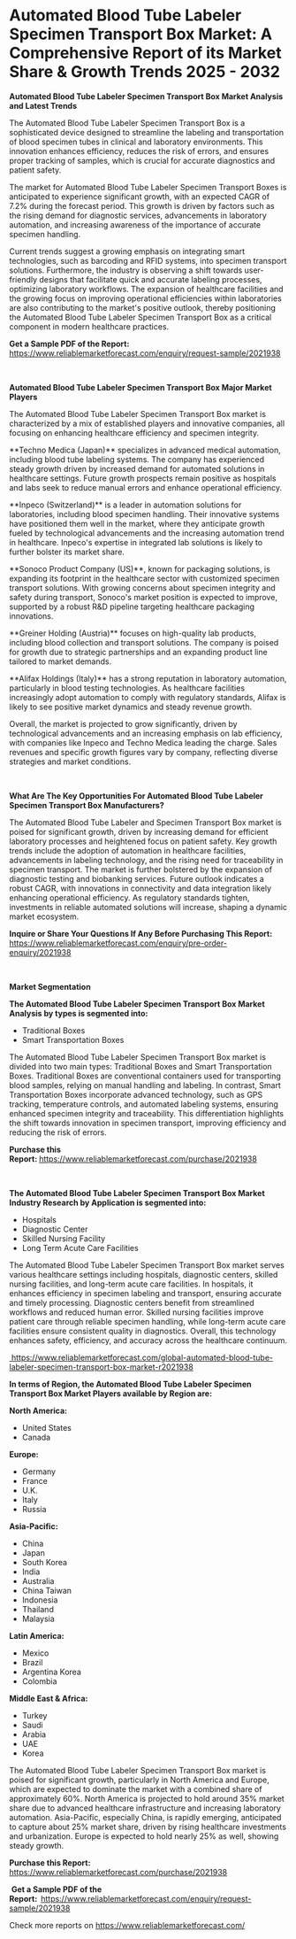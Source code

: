 <p><h1>Automated Blood Tube Labeler Specimen Transport Box Market: A Comprehensive Report of its Market Share & Growth Trends 2025 - 2032</h1></p><p><strong>Automated Blood Tube Labeler Specimen Transport Box Market Analysis and Latest Trends</strong></p>
<p><p>The Automated Blood Tube Labeler Specimen Transport Box is a sophisticated device designed to streamline the labeling and transportation of blood specimen tubes in clinical and laboratory environments. This innovation enhances efficiency, reduces the risk of errors, and ensures proper tracking of samples, which is crucial for accurate diagnostics and patient safety. </p><p>The market for Automated Blood Tube Labeler Specimen Transport Boxes is anticipated to experience significant growth, with an expected CAGR of 7.2% during the forecast period. This growth is driven by factors such as the rising demand for diagnostic services, advancements in laboratory automation, and increasing awareness of the importance of accurate specimen handling. </p><p>Current trends suggest a growing emphasis on integrating smart technologies, such as barcoding and RFID systems, into specimen transport solutions. Furthermore, the industry is observing a shift towards user-friendly designs that facilitate quick and accurate labeling processes, optimizing laboratory workflows. The expansion of healthcare facilities and the growing focus on improving operational efficiencies within laboratories are also contributing to the market's positive outlook, thereby positioning the Automated Blood Tube Labeler Specimen Transport Box as a critical component in modern healthcare practices.</p></p>
<p><strong>Get a Sample PDF of the Report:&nbsp;</strong> <a href="https://www.reliablemarketforecast.com/enquiry/request-sample/2021938?utm_campaign=2732&utm_medium=2&utm_source=Github&utm_content=ia&utm_term=29032025&utm_id=automated-blood-tube-labeler-specimen-transport-box">https://www.reliablemarketforecast.com/enquiry/request-sample/2021938</a></p>
<p>&nbsp;</p>
<p><strong>Automated Blood Tube Labeler Specimen Transport Box Major Market Players</strong></p>
<p><p>The Automated Blood Tube Labeler Specimen Transport Box market is characterized by a mix of established players and innovative companies, all focusing on enhancing healthcare efficiency and specimen integrity. </p><p>**Techno Medica (Japan)** specializes in advanced medical automation, including blood tube labeling systems. The company has experienced steady growth driven by increased demand for automated solutions in healthcare settings. Future growth prospects remain positive as hospitals and labs seek to reduce manual errors and enhance operational efficiency.</p><p>**Inpeco (Switzerland)** is a leader in automation solutions for laboratories, including blood specimen handling. Their innovative systems have positioned them well in the market, where they anticipate growth fueled by technological advancements and the increasing automation trend in healthcare. Inpeco's expertise in integrated lab solutions is likely to further bolster its market share.</p><p>**Sonoco Product Company (US)**, known for packaging solutions, is expanding its footprint in the healthcare sector with customized specimen transport solutions. With growing concerns about specimen integrity and safety during transport, Sonoco's market position is expected to improve, supported by a robust R&D pipeline targeting healthcare packaging innovations.</p><p>**Greiner Holding (Austria)** focuses on high-quality lab products, including blood collection and transport solutions. The company is poised for growth due to strategic partnerships and an expanding product line tailored to market demands.</p><p>**Alifax Holdings (Italy)** has a strong reputation in laboratory automation, particularly in blood testing technologies. As healthcare facilities increasingly adopt automation to comply with regulatory standards, Alifax is likely to see positive market dynamics and steady revenue growth.</p><p>Overall, the market is projected to grow significantly, driven by technological advancements and an increasing emphasis on lab efficiency, with companies like Inpeco and Techno Medica leading the charge. Sales revenues and specific growth figures vary by company, reflecting diverse strategies and market conditions.</p></p>
<p>&nbsp;</p>
<p><strong>What Are The Key Opportunities For Automated Blood Tube Labeler Specimen Transport Box Manufacturers?</strong></p>
<p><p>The Automated Blood Tube Labeler and Specimen Transport Box market is poised for significant growth, driven by increasing demand for efficient laboratory processes and heightened focus on patient safety. Key growth trends include the adoption of automation in healthcare facilities, advancements in labeling technology, and the rising need for traceability in specimen transport. The market is further bolstered by the expansion of diagnostic testing and biobanking services. Future outlook indicates a robust CAGR, with innovations in connectivity and data integration likely enhancing operational efficiency. As regulatory standards tighten, investments in reliable automated solutions will increase, shaping a dynamic market ecosystem.</p></p>
<p><strong>Inquire or Share Your Questions If Any Before Purchasing This Report:</strong> <a href="https://www.reliablemarketforecast.com/enquiry/pre-order-enquiry/2021938?utm_campaign=2732&utm_medium=2&utm_source=Github&utm_content=ia&utm_term=29032025&utm_id=automated-blood-tube-labeler-specimen-transport-box">https://www.reliablemarketforecast.com/enquiry/pre-order-enquiry/2021938</a></p>
<p>&nbsp;</p>
<p><strong>Market Segmentation</strong></p>
<p><strong>The Automated Blood Tube Labeler Specimen Transport Box Market Analysis by types is segmented into:</strong></p>
<p><ul><li>Traditional Boxes</li><li>Smart Transportation Boxes</li></ul></p>
<p><p>The Automated Blood Tube Labeler Specimen Transport Box market is divided into two main types: Traditional Boxes and Smart Transportation Boxes. Traditional Boxes are conventional containers used for transporting blood samples, relying on manual handling and labeling. In contrast, Smart Transportation Boxes incorporate advanced technology, such as GPS tracking, temperature controls, and automated labeling systems, ensuring enhanced specimen integrity and traceability. This differentiation highlights the shift towards innovation in specimen transport, improving efficiency and reducing the risk of errors.</p></p>
<p><strong>Purchase this Report:&nbsp;</strong><a href="https://www.reliablemarketforecast.com/purchase/2021938?utm_campaign=2732&utm_medium=2&utm_source=Github&utm_content=ia&utm_term=29032025&utm_id=automated-blood-tube-labeler-specimen-transport-box">https://www.reliablemarketforecast.com/purchase/2021938</a></p>
<p>&nbsp;</p>
<p><strong>The Automated Blood Tube Labeler Specimen Transport Box Market Industry Research by Application is segmented into:</strong></p>
<p><ul><li>Hospitals</li><li>Diagnostic Center</li><li>Skilled Nursing Facility</li><li>Long Term Acute Care Facilities</li></ul></p>
<p><p>The Automated Blood Tube Labeler Specimen Transport Box market serves various healthcare settings including hospitals, diagnostic centers, skilled nursing facilities, and long-term acute care facilities. In hospitals, it enhances efficiency in specimen labeling and transport, ensuring accurate and timely processing. Diagnostic centers benefit from streamlined workflows and reduced human error. Skilled nursing facilities improve patient care through reliable specimen handling, while long-term acute care facilities ensure consistent quality in diagnostics. Overall, this technology enhances safety, efficiency, and accuracy across the healthcare continuum.</p></p>
<p><a href="https://www.reliablemarketforecast.com/global-automated-blood-tube-labeler-specimen-transport-box-market-r2021938?utm_campaign=2732&utm_medium=2&utm_source=Github&utm_content=ia&utm_term=29032025&utm_id=automated-blood-tube-labeler-specimen-transport-box">&nbsp;https://www.reliablemarketforecast.com/global-automated-blood-tube-labeler-specimen-transport-box-market-r2021938</a></p>
<p><strong>In terms of Region, the Automated Blood Tube Labeler Specimen Transport Box Market Players available by Region are:</strong></p>
<p>
    <p> <strong> North America: </strong>
        <ul>
            <li>United States</li>
            <li>Canada</li>
        </ul>
        </p> 
    <p> <strong> Europe: </strong>
        <ul>
            <li>Germany</li>
            <li>France</li>
            <li>U.K.</li>
            <li>Italy</li>
            <li>Russia</li>
        </ul>
        </p> 
    <p> <strong> Asia-Pacific: </strong>
        <ul>
            <li>China</li>
            <li>Japan</li>
            <li>South Korea</li>
            <li>India</li>
            <li>Australia</li>
            <li>China Taiwan</li>
            <li>Indonesia</li>
            <li>Thailand</li>
            <li>Malaysia</li>
        </ul>
        </p> 
    <p> <strong> Latin America: </strong>
        <ul>
            <li>Mexico</li>
            <li>Brazil</li>
            <li>Argentina Korea</li>
            <li>Colombia</li>
        </ul>
        </p> 
    <p> <strong> Middle East & Africa: </strong>
        <ul>
            <li>Turkey</li>
            <li>Saudi</li>
            <li>Arabia</li>
            <li>UAE</li>
            <li>Korea</li>
        </ul>
    </p>
    </p>
<p><p>The Automated Blood Tube Labeler Specimen Transport Box market is poised for significant growth, particularly in North America and Europe, which are expected to dominate the market with a combined share of approximately 60%. North America is projected to hold around 35% market share due to advanced healthcare infrastructure and increasing laboratory automation. Asia-Pacific, especially China, is rapidly emerging, anticipated to capture about 25% market share, driven by rising healthcare investments and urbanization. Europe is expected to hold nearly 25% as well, showing steady growth.</p></p>
<p><strong>Purchase this Report: </strong><a href="https://www.reliablemarketforecast.com/purchase/2021938?utm_campaign=2732&utm_medium=2&utm_source=Github&utm_content=ia&utm_term=29032025&utm_id=automated-blood-tube-labeler-specimen-transport-box">https://www.reliablemarketforecast.com/purchase/2021938</a></p>
<p>&nbsp;<strong>Get a Sample PDF of the Report:&nbsp;&nbsp;</strong><a href="https://www.reliablemarketforecast.com/enquiry/request-sample/2021938?utm_campaign=2732&utm_medium=2&utm_source=Github&utm_content=ia&utm_term=29032025&utm_id=automated-blood-tube-labeler-specimen-transport-box">https://www.reliablemarketforecast.com/enquiry/request-sample/2021938</a></p>
<p><strong></strong></p>
<p>Check more reports on <a href="https://www.reliablemarketforecast.com/?utm_campaign=2732&utm_medium=2&utm_source=Github&utm_content=ia&utm_term=29032025&utm_id=automated-blood-tube-labeler-specimen-transport-box">https://www.reliablemarketforecast.com/</a></p>